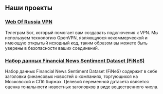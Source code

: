 ## Наши проекты

### [Web Of Russia VPN](https://t.me/webofrussia_vpn_bot)

Телеграм Бот, который помогает вам создавать подключения к VPN.
Мы используем технологию OpenVPN, являющуюся некоммерческой и имеющую открытый исходный код, таким образом вы можете быть уверены в безопасности ваших соединений.

### [Набор данных Financial News Sentiment Dataset (FiNeS)](https://github.com/WebOfRussia/financial-news-sentiment)

Набор данных Financial News Sentiment Dataset (FiNeS) содержит в себе заголовки финансовых новостей о компаниях, торгующихся на Московской и СПб биржах. Целевой переменной датасета является оценка тональности новостных заголовков в виде вещественного числа.
